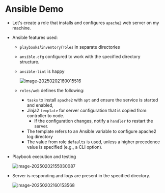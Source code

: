 # Ansible Demo

- Let's create a role that installs and configures `apache2` web server on my machine.

- Ansible features used:

  - `playbooks`/`inventory`/`roles` in separate directories

  - `ansible.cfg` configured to work with the specified directory structure.

  - `ansible-lint` is happy

    ![image-20250202160015516](https://i.imgur.com/oXP7cJW.png)

  - `roles/web` defines the following:

    - `tasks` to install `apache2` with `apt` and ensure the service is started and enabled,
    - Jinja2 `template` for server configuration that is copied from controller to node.
      - If the configuration changes, notify a `handler` to restart the server.
    - The template refers to an Ansible variable to configure apache2 log directory
    - The value from role `defaults` is used, unless a higher precedence value is specified (e.g., a CLI option).

- Playbook execution and testing

  ![image-20250202155030087](https://i.imgur.com/dytHdVs.png)

- Server is responding and logs are present in the specified directory.

  ![image-20250202160153568](https://i.imgur.com/6KoYEEj.png)
